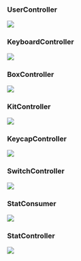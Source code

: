 ### UserController
<img src="https://github.com/tovDmitrij/keyboards/blob/main/docs/svg/controller_user.svg" />

### KeyboardController
<img src="https://github.com/tovDmitrij/keyboards/blob/main/docs/svg/controller_keyboard.svg" />

### BoxController
<img src="https://github.com/tovDmitrij/keyboards/blob/main/docs/svg/controller_box.svg" />

### KitController
<img src="https://github.com/tovDmitrij/keyboards/blob/main/docs/svg/controller_kit.svg" />

### KeycapController
<img src="https://github.com/tovDmitrij/keyboards/blob/main/docs/svg/controller_keycap.svg" />

### SwitchController
<img src="https://github.com/tovDmitrij/keyboards/blob/main/docs/svg/controller_switch.svg" />

### StatConsumer
<img src="https://github.com/tovDmitrij/keyboards/blob/main/docs/svg/consumer_stat.svg" />

### StatController
<img src="https://github.com/tovDmitrij/keyboards/blob/main/docs/svg/controller_stat.svg" />